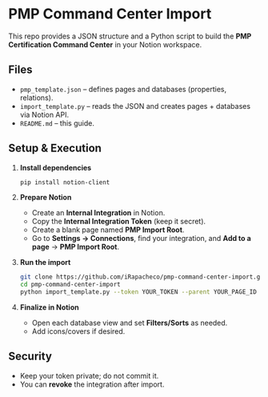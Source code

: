 # PMP Command Center Import

This repo provides a JSON structure and a Python script to build the
**PMP Certification Command Center** in your Notion workspace.

## Files

- `pmp_template.json` – defines pages and databases (properties, relations).
- `import_template.py` – reads the JSON and creates pages + databases via Notion API.
- `README.md` – this guide.

## Setup & Execution

1. **Install dependencies**
   ```bash
   pip install notion-client
   ```

2. **Prepare Notion**
   - Create an **Internal Integration** in Notion.
   - Copy the **Internal Integration Token** (keep it secret).
   - Create a blank page named **PMP Import Root**.
   - Go to **Settings → Connections**, find your integration, and **Add to a page** → **PMP Import Root**.

3. **Run the import**
   ```bash
   git clone https://github.com/iRapacheco/pmp-command-center-import.git
   cd pmp-command-center-import
   python import_template.py --token YOUR_TOKEN --parent YOUR_PAGE_ID
   ```

4. **Finalize in Notion**
   - Open each database view and set **Filters/Sorts** as needed.
   - Add icons/covers if desired.

## Security

- Keep your token private; do not commit it.
- You can **revoke** the integration after import.
